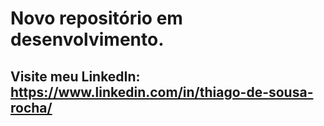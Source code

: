 # Novo repositório em desenvolvimento.

## Visite meu LinkedIn: https://www.linkedin.com/in/thiago-de-sousa-rocha/
